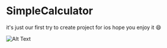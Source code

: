 # SimpleCalculator

it's just our first try to create project for ios
hope you enjoy it :smile:

![Alt Text](https://github.com/SamadiPour/SimpleCalculator/blob/master/screenshot.png)

